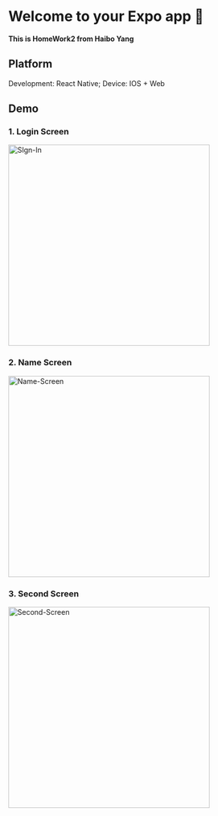 # Welcome to your Expo app 👋

**This is HomeWork2 from Haibo Yang**

## Platform
Development: React Native; 
Device: IOS + Web

## Demo

### 1. Login Screen
<img src="https://github.com/user-attachments/assets/e15d6059-d669-4696-b114-80f45a6f0879" alt="SIgn-In" width="400"/>

### 2. Name Screen
<img src="https://github.com/user-attachments/assets/8835905a-4675-4476-b650-96c6b09fa656" alt="Name-Screen" width="400"/>

### 3. Second Screen
<img src="https://github.com/user-attachments/assets/b835c881-547a-49f4-96ae-d88bcd4716ae" alt="Second-Screen" width="400"/>
